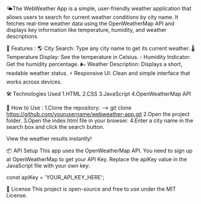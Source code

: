 🌤️The WebWeather App is a simple, user-friendly weather application that allows users to search for current weather conditions by city name. It fetches real-time weather data using the OpenWeatherMap API and displays key information like temperature, humidity, and weather descriptions.

🚀 Features :
🌎 City Search: Type any city name to get its current weather.
🌡️ Temperature Display: See the temperature in Celsius.
💧 Humidity Indicator: Get the humidity percentage.
🌬️ Weather Description: Displays a short, readable weather status.
⚡ Responsive UI: Clean and simple interface that works across devices.

🛠️ Technologies Used
1.HTML
2.CSS
3.JavaScript
4.OpenWeatherMap API

🔧 How to Use :
1.Clone the repository:
--> git clone https://github.com/yourusername/webweather-app.git
2.Open the project folder.
3.Open the index.html file in your browser.
4.Enter a city name in the search box and click the search button.

View the weather results instantly! 

📦 API Setup
This app uses the OpenWeatherMap API.
You need to sign up at OpenWeatherMap to get your API Key.
Replace the apiKey value in the JavaScript file with your own key:

const apiKey = 'YOUR_API_KEY_HERE';

📄 License
This project is open-source and free to use under the MIT License.


